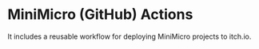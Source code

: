 
# MiniMicro (GitHub) Actions

It includes a reusable workflow for deploying MiniMicro projects to itch.io.
